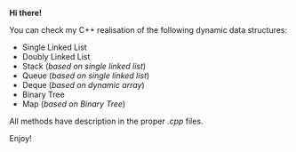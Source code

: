 **Hi there!**

You can check my C++ realisation of the following dynamic data structures:
* Single Linked List
* Doubly Linked List
* Stack (*based on single linked list*)
* Queue (*based on single linked list*)
* Deque (*based on dynamic array*)
* Binary Tree
* Map (*based on Binary Tree*)

All methods have description in the proper *.cpp* files.
 
Enjoy!
